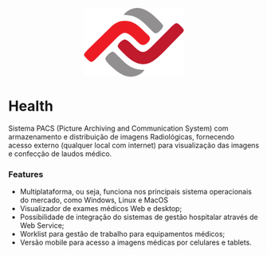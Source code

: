 [<p align="center"><img src="images/logo_zafaz.png" width="200"/></p>](images/logo_zafaz.png)

# Health

Sistema PACS (Picture Archiving and Communication System) com armazenamento e distribuição de imagens Radiológicas, fornecendo acesso externo (qualquer local com internet) para visualização das imagens e confecção de laudos médico.


### Features

- Multiplataforma, ou seja, funciona nos principais sistema operacionais do mercado, como Windows, Linux e MacOS
- Visualizador de exames médicos Web e desktop;
- Possibilidade de integração do sistemas de gestão hospitalar através de Web Service;
- Worklist para gestão de trabalho para equipamentos médicos;
- Versão mobile para acesso a imagens médicas por celulares e tablets.



